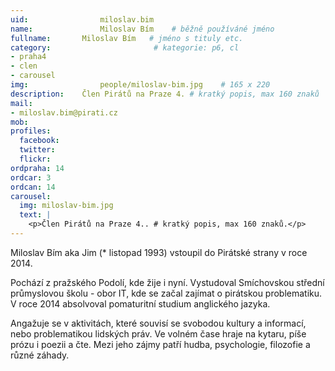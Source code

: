 ```yaml
---
uid:                miloslav.bim
name:               Miloslav Bím  	# běžně používáné jméno
fullname: 	    Miloslav Bím   # jméno s tituly etc.
category:                       # kategorie: p6, cl
- praha4
- clen
- carousel
img: 		        people/miloslav-bim.jpg    # 165 x 220
description:    Člen Pirátů na Praze 4. # kratký popis, max 160 znaků
mail:
- miloslav.bim@pirati.cz
mob:			
profiles:
  facebook:
  twitter: 
  flickr: 
ordpraha: 14
ordcar: 3
ordcan: 14
carousel:
  img: miloslav-bim.jpg
  text: |
    <p>Člen Pirátů na Praze 4.. # kratký popis, max 160 znaků.</p>
---
```

Miloslav Bím aka Jim (* listopad 1993) vstoupil do Pirátské strany v roce 2014.

Pochází z pražského Podolí, kde žije i nyní. Vystudoval Smíchovskou střední průmyslovou školu - obor IT,
kde se začal zajímat o pirátskou problematiku. V roce 2014 absolvoval pomaturitní studium anglického jazyka.

Angažuje se v aktivitách, které souvisí se svobodou kultury a informací, nebo problematikou lidských práv. Ve volném čase
hraje na kytaru, píše prózu i poezii a čte. Mezi jeho zájmy patří hudba, psychologie, filozofie a různé záhady.

